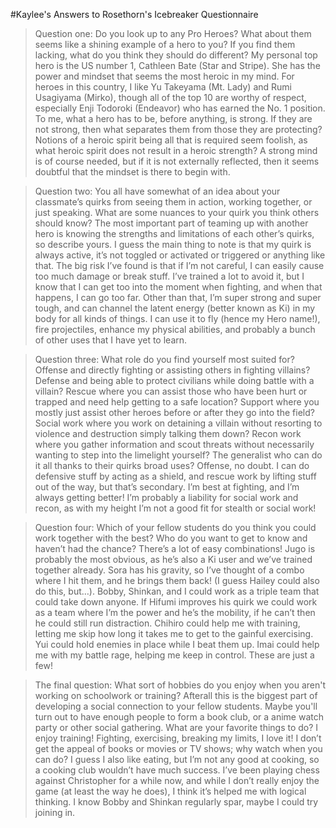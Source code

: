 #Kaylee's Answers to Rosethorn's Icebreaker Questionnaire 
>Question one: Do you look up to any Pro Heroes? What about them seems like a shining example of a hero to you? If you find them lacking, what do you think they should do different?
My personal top hero is the US number 1, Cathleen Bate (Star and Stripe). She has the power and mindset that seems the most heroic in my mind. For heroes in this country, I like Yu Takeyama (Mt. Lady) and Rumi Usagiyama (Mirko), though all of the top 10 are worthy of respect, especially Enji Todoroki (Endeavor) who has earned the No. 1 position.
To me, what a hero has to be, before anything, is strong. If they are not strong, then what separates them from those they are protecting? Notions of a heroic spirit being all that is required seem foolish, as what heroic spirit does not result in a heroic strength? A strong mind is of course needed, but if it is not externally reflected, then it seems doubtful that the mindset is there to begin with.

>Question two: You all have somewhat of an idea about your classmate’s quirks from seeing them in action, working together, or just speaking. What are some nuances to your quirk you think others should know? The most important part of teaming up with another hero is knowing the strengths and limitations of each other’s quirks, so describe yours.
I guess the main thing to note is that my quirk is always active, it’s not toggled or activated or triggered or anything like that. The big risk I’ve found is that if I’m not careful, I can easily cause too much damage or break stuff. I’ve trained a lot to avoid it, but I know that I can get too into the moment when fighting, and when that happens, I can go too far.
Other than that, I’m super strong and super tough, and can channel the latent energy (better known as Ki) in my body for all kinds of things. I can use it to fly (hence my Hero name!), fire projectiles, enhance my physical abilities, and probably a bunch of other uses that I have yet to learn.

>Question three: What role do you find yourself most suited for? Offense and directly fighting or assisting others in fighting villains? Defense and being able to protect civilians while doing battle with a villain? Rescue where you can assist those who have been hurt or trapped and need help getting to a safe location? Support where you mostly just assist other heroes before or after they go into the field? Social work where you work on detaining a villain without resorting to violence and destruction simply talking them down? Recon work where you gather information and scout threats without necessarily wanting to step into the limelight yourself? The generalist who can do it all thanks to their quirks broad uses?
Offense, no doubt. I can do defensive stuff by acting as a shield, and rescue work by lifting stuff out of the way, but that’s secondary. I’m best at fighting, and I’m always getting better! I’m probably a liability for social work and recon, as with my height I’m not a good fit for stealth or social work!

>Question four: Which of your fellow students do you think you could work together with the best? Who do you want to get to know and haven’t had the chance?
There’s a lot of easy combinations! Jugo is probably the most obvious, as he’s also a Ki user and we’ve trained together already. Sora has his gravity, so I’ve thought of a combo where I hit them, and he brings them back! (I guess Hailey could also do this, but…). Bobby, Shinkan, and I could work as a triple team that could take down anyone. If Hifumi improves his quirk we could work as a team where I’m the power and he’s the mobility, if he can’t then he could still run distraction. Chihiro could help me with training, letting me skip how long it takes me to get to the gainful exercising. Yui could hold enemies in place while I beat them up. Imai could help me with my battle rage, helping me keep in control. These are just a few!

>The final question: What sort of hobbies do you enjoy when you aren't working on schoolwork or training? Afterall this is the biggest part of developing a social connection to your fellow students. Maybe you'll turn out to have enough people to form a book club, or a anime watch party or other social gathering. What are your favorite things to do?
I enjoy training! Fighting, exercising, breaking my limits, I love it! I don’t get the appeal of books or movies or TV shows; why watch when you can do? I guess I also like eating, but I’m not any good at cooking, so a cooking club wouldn’t have much success. I’ve been playing chess against Christopher for a while now, and while I don’t really enjoy the game (at least the way he does), I think it’s helped me with logical thinking. I know Bobby and Shinkan regularly spar, maybe I could try joining in.